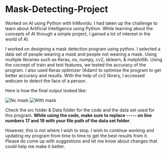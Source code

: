 # Mask-Detecting-Project
Worked on AI using Python with InMovidu. I had taken up the challenge to learn about Artificial Intelligence using Python. While learning about the concepts
of AI through a simple project, I gained a lot of interest in the world of AI. 

I worked on designing a mask detection program using python. I selected a data set of people wearing a mask and people not wearing a mask. Using multiple libraries such as Keras, os, numpy, cv2, sklearn, & matplotlib. Using the cocnept of train and test features, we tested the accuracy of the program. I also used Keras optimizer (Adam) to optimise the program to get better accuracy and results. With the help of cv2 library, I accessed webcam to detect the face of a person. 

Here is how the final output looked like:

![No mask](https://user-images.githubusercontent.com/71218661/202376729-99062eab-7639-443e-b15a-e7e6455b780d.png)
![With mask](https://user-images.githubusercontent.com/71218661/202376841-c0a26268-24aa-4627-8ca3-85e79607091f.png)


Check the src folder & Data folder for the code and the data set used for this program. <b>While using the code, make sure to replace ----- on line numbers 17 and 19 with your file path of the data set folder</b>. 

However, this is not where I wish to stop. I wish to continue working and updating my program from time to time to get the best results from it. Please do come up with suggestions and let me know about changes that could help me make it better. 
